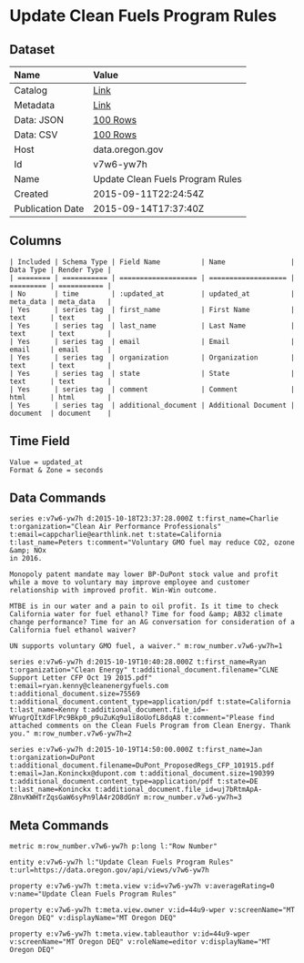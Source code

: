 # Update Clean Fuels Program Rules

## Dataset

| Name | Value |
| :--- | :---- |
| Catalog | [Link](https://catalog.data.gov/dataset/update-clean-fuels-program-rules) |
| Metadata | [Link](https://data.oregon.gov/api/views/v7w6-yw7h) |
| Data: JSON | [100 Rows](https://data.oregon.gov/api/views/v7w6-yw7h/rows.json?max_rows=100) |
| Data: CSV | [100 Rows](https://data.oregon.gov/api/views/v7w6-yw7h/rows.csv?max_rows=100) |
| Host | data.oregon.gov |
| Id | v7w6-yw7h |
| Name | Update Clean Fuels Program Rules |
| Created | 2015-09-11T22:24:54Z |
| Publication Date | 2015-09-14T17:37:40Z |

## Columns

```ls
| Included | Schema Type | Field Name          | Name                | Data Type | Render Type |
| ======== | =========== | =================== | =================== | ========= | =========== |
| No       | time        | :updated_at         | updated_at          | meta_data | meta_data   |
| Yes      | series tag  | first_name          | First Name          | text      | text        |
| Yes      | series tag  | last_name           | Last Name           | text      | text        |
| Yes      | series tag  | email               | Email               | email     | email       |
| Yes      | series tag  | organization        | Organization        | text      | text        |
| Yes      | series tag  | state               | State               | text      | text        |
| Yes      | series tag  | comment             | Comment             | html      | html        |
| Yes      | series tag  | additional_document | Additional Document | document  | document    |
```

## Time Field

```ls
Value = updated_at
Format & Zone = seconds
```

## Data Commands

```ls
series e:v7w6-yw7h d:2015-10-18T23:37:28.000Z t:first_name=Charlie t:organization="Clean Air Performance Professionals" t:email=cappcharlie@earthlink.net t:state=California t:last_name=Peters t:comment="Voluntary GMO fuel may reduce CO2, ozone &amp; NOx
in 2016.

Monopoly patent mandate may lower BP-DuPont stock value and profit while a move to voluntary may improve employee and customer relationship with improved profit. Win-Win outcome.

MTBE is in our water and a pain to oil profit. Is it time to check California water for fuel ethanol? Time for food &amp; AB32 climate change performance? Time for an AG conversation for consideration of a California fuel ethanol waiver?

UN supports voluntary GMO fuel, a waiver." m:row_number.v7w6-yw7h=1

series e:v7w6-yw7h d:2015-10-19T10:40:28.000Z t:first_name=Ryan t:organization="Clean Energy" t:additional_document.filename="CLNE Support Letter CFP Oct 19 2015.pdf" t:email=ryan.kenny@cleanenergyfuels.com t:additional_document.size=75569 t:additional_document.content_type=application/pdf t:state=California t:last_name=Kenny t:additional_document.file_id=-WYugrQItXdFlPc9Bkp0_p9uZuKq9u1i8oUofL8dqA8 t:comment="Please find attached comments on the Clean Fuels Program from Clean Energy. Thank you." m:row_number.v7w6-yw7h=2

series e:v7w6-yw7h d:2015-10-19T14:50:00.000Z t:first_name=Jan t:organization=DuPont t:additional_document.filename=DuPont_ProposedRegs_CFP_101915.pdf t:email=Jan.Koninckx@dupont.com t:additional_document.size=190399 t:additional_document.content_type=application/pdf t:state=DE t:last_name=Koninckx t:additional_document.file_id=uj7bRtmApA-Z8nvKWHTrZqsGaW6syPn9lA4r2O8dGnY m:row_number.v7w6-yw7h=3
```

## Meta Commands

```ls
metric m:row_number.v7w6-yw7h p:long l:"Row Number"

entity e:v7w6-yw7h l:"Update Clean Fuels Program Rules" t:url=https://data.oregon.gov/api/views/v7w6-yw7h

property e:v7w6-yw7h t:meta.view v:id=v7w6-yw7h v:averageRating=0 v:name="Update Clean Fuels Program Rules"

property e:v7w6-yw7h t:meta.view.owner v:id=44u9-wper v:screenName="MT Oregon DEQ" v:displayName="MT Oregon DEQ"

property e:v7w6-yw7h t:meta.view.tableauthor v:id=44u9-wper v:screenName="MT Oregon DEQ" v:roleName=editor v:displayName="MT Oregon DEQ"
```